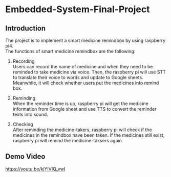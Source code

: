 # Embedded-System-Final-Project

## Introduction
The project is to implement a smart medicine remindbox by using raspberry pi4.  
The functions of smart medicine remindbox are the following:
1. Recording  
Users can record the name of medicine and when they need to be reminded to take medicine via voice. Then, the raspberry pi will use STT to translate their voice to words and update to Google sheets. Meanwhile, it will check whether users put the medicines into remind box.

3. Reminding  
When the reminder time is up, raspberry pi will get the medicine information from Google sheet and use TTS to convert the reminder texts into sound.

3. Checking  
After reminding the medicine-takers, raspberry pi will check if the medicines in the remindbox have been taken. If the medicines still exist, raspberry pi will remind the medicine-taksers again.

## Demo Video
https://youtu.be/kjYIVIQ_vwI
